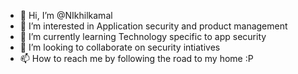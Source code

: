 - 👋 Hi, I’m @NIkhilkamal
- 👀 I’m interested in Application security and product management
- 🌱 I’m currently learning Technology specific to app security
- 💞️ I’m looking to collaborate on security intiatives 
- 📫 How to reach me by following the road to my home :P

<!---
NIkhilkamal/NIkhilkamal is a ✨ special ✨ repository because its `README.md` (this file) appears on your GitHub profile.
You can click the Preview link to take a look at your changes.
--->

